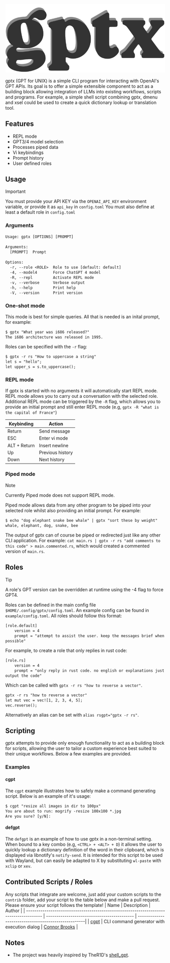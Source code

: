 ![gptx Logo](logo.png)

gptx (GPT for UNIX) is a simple CLI program for interacting with OpenAI's GPT APIs. Its goal is to offer a simple extensible component to act as a building block allowing integration of LLMs into existing workflows, scripts and programs. For example, a simple shell script combining gptx, dmenu and xsel could be used to create a quick dictionary lookup or translation tool.

## Features
* REPL mode
* GPT3/4 model selection
* Processes piped data
* Vi keybindings
* Prompt history
* User defined roles

## Usage
> [!IMPORTANT]
> You must provide your API KEY via the `OPENAI_API_KEY` environment variable, or provide it as `api_key` in `config.toml` You must also define at least a default role in `config.toml`

### Arguments
```
Usage: gptx [OPTIONS] [PROMPT]

Arguments:
  [PROMPT]  Prompt

Options:
  -r, --role <ROLE>  Role to use [default: default]
  -4, --model4       Force ChatGPT 4 model
  -R, --repl         Activate REPL mode
  -v, --verbose      Verbose output
  -h, --help         Print help
  -V, --version      Print version
```

### One-shot mode
This mode is best for simple queries. All that is needed is an inital prompt, for example:
```
$ gptx "What year was i686 released?"
The i686 architecture was released in 1995.
```
Roles can be specified with the `-r` flag:
```
$ gptx -r rs "How to uppercase a string"
let s = "hello";
let upper_s = s.to_uppercase();
```

### REPL mode
If gptx is started with no arguments it will automatically start REPL mode. REPL mode allows you to carry out a conversation with the selected role. Additional REPL mode can be triggered by the `-R` flag, which allows you to provide an initial prompt and still enter REPL mode (e.g, `gptx -R "what is the capital of France"`)

| Keybinding   | Action           |
| ------------ | ---------------- |
| Return       | Send message     |
| ESC          | Enter vi mode    |
| ALT + Return | Insert newline   |
| Up           | Previous history |
| Down         | Next history     |

### Piped mode
> [!NOTE]
> Currently Piped mode does not support REPL mode. 

Piped mode allows data from any other program to be piped into your selected role whilst also providing an initial prompt. For example:
```
$ echo "dog elephant snake bee whale" | gptx "sort these by weight"
whale, elephant, dog, snake, bee
```
The output of gptx can of course be piped or redirected just like any other CLI application. For example: `cat main.rs | gptx -r rs "add comments to this code" > main.commented.rs`, which would created a commented version of `main.rs`.

## Roles
> [!TIP]
> A role's GPT version can be overridden at runtime using the -4 flag to force GPT4.

Roles can be defined in the main config file `$HOME/.config/gptx/config.toml`. An example config can be found in `example/config.toml`. All roles should follow this format:

```
[role.default]
    version = 4
    prompt = "attempt to assist the user. keep the messages brief when possible"
```
For example, to create a role that only replies in rust code:

```
[role.rs]
    version = 4
    prompt = "only reply in rust code. no english or explanations just output the code"
```
Which can be called with `gptx -r rs "how to reverse a vector"`. 
```
gptx -r rs "how to reverse a vector"
let mut vec = vec![1, 2, 3, 4, 5];
vec.reverse();
```
Alternatively an alias can be set with `alias rsgpt="gptx -r rs"`.

## Scripting
gptx attempts to provide only enough functionality to act as a building block for scripts, allowing the user to tailor a custom experience best suited to their unique workflows. Below a few examples are provided.
### Examples
#### cgpt
The `cgpt` example illustrates how to safely make a command generating script. Below is an example of it's usage:
```
$ cgpt "resize all images in dir to 100px"
You are about to run: mogrify -resize 100x100 *.jpg
Are you sure? [y/N]: 
```
#### defgpt
The `defgpt` is an example of how to use gptx in a non-terminal setting. When bound to a key combo (e.g, `<CTRL> + <ALT> + D`) it allows the user to quickly lookup a dictionary definition of the word in their clipboard, which is displayed via libnotify's `notify-send`. It is intended for this script to be used with Wayland, but can easily be adapted to X by substituting `wl-paste` with `xclip` or `xev`.

## Contributed Scripts / Roles
Any scripts that integrate are welcome, just add your custom scripts to the `contrib` folder, add your script to the table below and make a pull request. Please ensure your script follows the template!
| Name                                                                                   | Description                                 | Author                                              |
| -------------------------------------------------------------------------------------- | ------------------------------------------- | ----------------------------------------------------|
| [cgpt](https://raw.githubusercontent.com/connor-brooks/gptx/main/example/scripts/cgpt) | CLI command generator with execution dialog | [Connor Brooks](https://github.com/connor-brooks)    |

## Notes
* The project was heavily inspired by TheR1D's [shell_gpt](https://github.com/TheR1D/shell_gpt).
